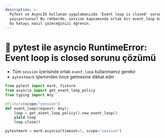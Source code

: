 ```yaml
---
description: >-
  PyTest ve AsyncIO kullanan uygulamanızda 'Event loop is closed' sorunu mu
  yaşıyorsunuz? Bu rehberde, session kapsamında ortak bir event_loop kullanarak
  bu hatayı nasıl çözeceğinizi öğrenin.
---
```


# 🔄 pytest ile asyncio RuntimeError: Event loop is closed sorunu çözümü

* Tüm `session` içerisinde ortak `event_loop` kullanmamız gerekir
* `pytestmark` işleminden önce gelmesine dikkat edin

```python
from pytest import mark, fixture
from asyncio import get_event_loop_policy
from typing import Any

@fixture(scope="session")
def event_loop(request: Any):
    loop = get_event_loop_policy().new_event_loop()
    yield loop
    loop.close()

pytestmark = mark.asyncio(timeout=5, scope="session")
```
